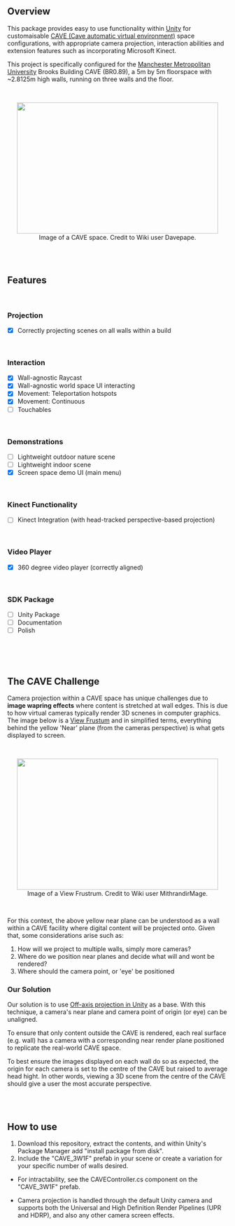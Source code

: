 ## Overview
This package provides easy to use functionality within [Unity](https://unity.com/) for customaisable [CAVE (Cave automatic virtual environment)](https://en.wikipedia.org/wiki/Cave_automatic_virtual_environment) space configurations, with appropriate camera projection, interaction abilities and extension features such as incorporating Microsoft Kinect.

This project is specifically configured for the [Manchester Metropolitan University](https://www.mmu.ac.uk/) Brooks Building CAVE (BR0.89), a 5m by 5m floorspace with ~2.8125m high walls, running on three walls and the floor. 


<br/>
<p align="center">
  <img width="460" height="300" src="https://upload.wikimedia.org/wikipedia/commons/6/6d/CAVE_Crayoland.jpg"><br/>
  Image of a CAVE space. Credit to Wiki user Davepape.
</p>
<br/>
<br/>


## Features
<br/>

### Projection
- [x] Correctly projecting scenes on all walls within a build
<br/>

### Interaction
- [x] Wall-agnostic Raycast
- [x] Wall-agnostic world space UI interacting 
- [x] Movement: Teleportation hotspots
- [x] Movement: Continuous
- [ ] Touchables
<br/>

### Demonstrations
- [ ] Lightweight outdoor nature scene
- [ ] Lightweight indoor scene 
- [x] Screen space demo UI (main menu)
<br/>

### Kinect Functionality
- [ ] Kinect Integration (with head-tracked perspective-based projection)
<br/>

### Video Player
- [x] 360 degree video player (correctly aligned)
<br/>

### SDK Package
- [ ] Unity Package
- [ ] Documentation
- [ ] Polish
<br/>

<br/>
<br/>



## The CAVE Challenge
Camera projection within a CAVE space has unique challenges due to **image wapring effects** where content is stretched at wall edges. This is due to how virtual cameras typically render 3D scnenes in computer graphics. The image below is a [View Frustum](https://en.wikipedia.org/wiki/Viewing_frustum) and in simplified terms, everything behind the yellow 'Near' plane (from the cameras perspective) is what gets displayed to screen. 

<br/>
<p align="center">
  <img width="460" height="300" src="https://upload.wikimedia.org/wikipedia/commons/0/02/ViewFrustum.svg"><br/>
  Image of a View Frustrum. Credit to Wiki user MithrandirMage.
</p>
<br/>


For this context, the above yellow near plane can be understood as a wall within a CAVE facility where digital content will be projected onto. Given that, some considerations arise such as:

1. How will we project to multiple walls, simply more cameras?
2. Where do we position near planes and decide what will and wont be rendered?
3. Where should the camera point, or 'eye' be positioned


### Our Solution
Our solution is to use [Off-axis projection in Unity](https://github.com/aptas/off-axis-projection-unity) as a base. With this technique, a camera's near plane and camera point of origin (or eye) can be unaligned. 

To ensure that only content outside the CAVE is rendered, each real surface (e.g. wall) has a camera with a corresponding near render plane positioned to replicate the real-world CAVE space.

To best ensure the images displayed on each wall do so as expected, the origin for each camera is set to the centre of the CAVE but raised to average head hight. In other words, viewing a 3D scene from the centre of the CAVE should give a user the most accurate perspective.

<br/>
<br/>



## How to use

1. Download this repository, extract the contents, and within Unity's Package Manager add "install package from disk".
2. Include the "CAVE_3W1F" prefab in your scene or create a variation for your specific number of walls desired.

- For intractability, see the CAVEController.cs component on the "CAVE_3W1F" prefab.

- Camera projection is handled through the default Unity camera and supports both the Universal and High Definition Render Pipelines (UPR and HDRP), and also any other camera screen effects.
